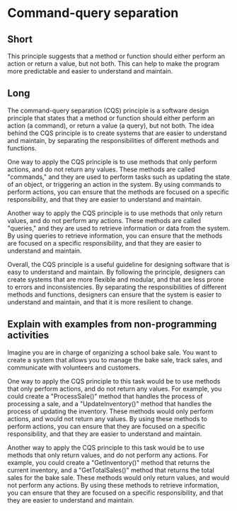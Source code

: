 # Command-query separation
## Short
This principle suggests that a method or function should either perform an action or return a value, but not both. This can help to make the program more predictable and easier to understand and maintain.
## Long
The command-query separation (CQS) principle is a software design principle that states that a method or function should either perform an action (a command), or return a value (a query), but not both. The idea behind the CQS principle is to create systems that are easier to understand and maintain, by separating the responsibilities of different methods and functions.

One way to apply the CQS principle is to use methods that only perform actions, and do not return any values. These methods are called "commands," and they are used to perform tasks such as updating the state of an object, or triggering an action in the system. By using commands to perform actions, you can ensure that the methods are focused on a specific responsibility, and that they are easier to understand and maintain.

Another way to apply the CQS principle is to use methods that only return values, and do not perform any actions. These methods are called "queries," and they are used to retrieve information or data from the system. By using queries to retrieve information, you can ensure that the methods are focused on a specific responsibility, and that they are easier to understand and maintain.

Overall, the CQS principle is a useful guideline for designing software that is easy to understand and maintain. By following the principle, designers can create systems that are more flexible and modular, and that are less prone to errors and inconsistencies. By separating the responsibilities of different methods and functions, designers can ensure that the system is easier to understand and maintain, and that it is more resilient to change.
## Explain with examples from non-programming activities
Imagine you are in charge of organizing a school bake sale. You want to create a system that allows you to manage the bake sale, track sales, and communicate with volunteers and customers.

One way to apply the CQS principle to this task would be to use methods that only perform actions, and do not return any values. For example, you could create a "ProcessSale()" method that handles the process of processing a sale, and a "UpdateInventory()" method that handles the process of updating the inventory. These methods would only perform actions, and would not return any values. By using these methods to perform actions, you can ensure that they are focused on a specific responsibility, and that they are easier to understand and maintain.

Another way to apply the CQS principle to this task would be to use methods that only return values, and do not perform any actions. For example, you could create a "GetInventory()" method that returns the current inventory, and a "GetTotalSales()" method that returns the total sales for the bake sale. These methods would only return values, and would not perform any actions. By using these methods to retrieve information, you can ensure that they are focused on a specific responsibility, and that they are easier to understand and maintain.
